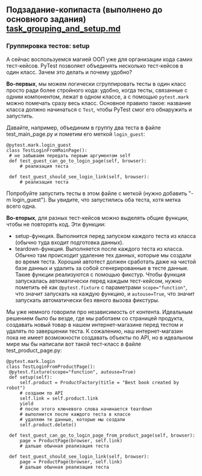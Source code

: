 ## Подзадание-копипаста (выполнено до основного задания) [task_grouping_and_setup.md](../tasks/task_grouping_and_setup.md)

### Группировка тестов: setup

А сейчас воспользуемся магией ООП уже для организации кода самих тест-кейсов. PyTest позволяет объединять несколько
тест-кейсов в один класс. Зачем это делать и почему удобно?

**Во-первых**, мы можем логически сгруппировать тесты в один класс просто ради более стройного кода: удобно, когда
тесты, связанные с одним компонентом, лежат в одном классе, а с помощью `pytest.mark` можно помечать сразу весь класс.
Основное правило такое: название класса должно начинаться с `Test`, чтобы PyTest смог его обнаружить и запустить.

Давайте, например, объединим в группу два теста в файле test_main_page.py и пометим его меткой `login_guest`:

   ```
@pytest.mark.login_guest
class TestLoginFromMainPage():
    # не забываем передать первым аргументом self
    def test_guest_can_go_to_login_page(self, browser):
        # реализация теста

    def test_guest_should_see_login_link(self, browser):
        # реализация теста
   ```

Попробуйте запустить тесты в этом файле с меткой (нужно добавить "-m login_guest"). Вы увидите, что запустились оба
теста, хотя метка всего одна.

**Во-вторых**, для разных тест-кейсов можно выделять общие функции, чтобы не повторять код. Эти функции:

* setup-функция. Выполнится перед запуском каждого теста из класса (обычно туда входит подготовка данных).
* teardown-функция. Выполняется после каждого теста из класса. Обычно там происходит удаление тех данных, которые мы
  создали во время теста. Хороший автотест должен сработать даже на чистой базе данных и удалить за собой
  сгенерированные в тесте данные. Такие функции реализуются с помощью фикстур. Чтобы функция запускалась автоматически
  перед каждым тест-кейсом, нужно пометить её как `@pytest.fixture` с параметрами `scope="function"`, что значит
  запускать на каждую функцию, и `autouse=True`, что значит запускать автоматически без явного вызова фикстуры.

Мы уже немного говорили про независимость от контента. Идеальным решением было бы везде, где мы работаем со страницей
продукта, создавать новый товар в нашем интернет-магазине перед тестом и удалять по завершении теста. К сожалению, наш
интернет-магазин пока не имеет возможности создавать объекты по API, но в идеальном мире мы бы написали вот такой
тест-класс в файле test_product_page.py:

   ```
@pytest.mark.login
class TestLoginFromProductPage():
    @pytest.fixture(scope="function", autouse=True)
    def setup(self):
        self.product = ProductFactory(title = "Best book created by robot")
        # создаем по API
        self.link = self.product.link
        yield
        # после этого ключевого слова начинается teardown
        # выполнится после каждого теста в классе
        # удаляем те данные, которые мы создали
        self.product.delete()

    def test_guest_can_go_to_login_page_from_product_page(self, browser):
        page = ProductPage(browser, self.link)
        # дальше обычная реализация теста

    def test_guest_should_see_login_link(self, browser):
        page = ProductPage(browser, self.link)
        # дальше обычная реализация теста
   ```
